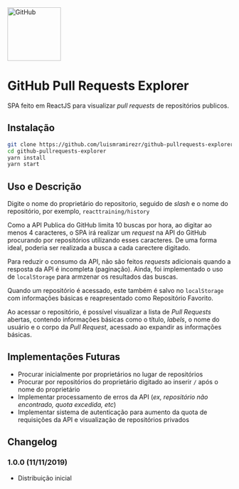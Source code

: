 <img src="https://github.githubassets.com/images/modules/logos_page/GitHub-Mark.png" width="120" alt="GitHub">

# GitHub Pull Requests Explorer

SPA feito em ReactJS para visualizar _pull requests_ de repositórios publicos.

## Instalação

```bash
git clone https://github.com/luismramirezr/github-pullrequests-explorer.git
cd github-pullrequests-explorer
yarn install
yarn start
```

## Uso e Descrição

Digite o nome do proprietário do repositorio, seguido de _slash_ e o nome do repositório, por exemplo, `reacttraining/history`

Como a API Publica do GitHub limita 10 buscas por hora, ao digitar ao menos 4 caracteres, o SPA irá realizar um _request_ na API do GitHub procurando por repositórios utilizando esses caracteres. De uma forma ideal, poderia ser realizada a busca a cada carectere digitado.

Para reduzir o consumo da API, não são feitos _requests_ adicionais quando a resposta da API é incompleta (paginação). Ainda, foi implementado o uso de `localStorage` para armzenar os resultados das buscas.

Quando um repositório é acessado, este também é salvo no `localStorage` com informações básicas e reapresentado como Repositório Favorito.

Ao acessar o repositório, é possível visualizar a lista de _Pull Requests_ abertas, contendo informações básicas como o título, _labels_, o nome do usuário e o corpo da _Pull Request_, acessado ao expandir as informações básicas.

## Implementações Futuras

- Procurar inicialmente por proprietários no lugar de repositórios
- Procurar por repositórios do proprietário digitado ao inserir `/` após o nome do proprietário
- Implementar processamento de erros da API (_ex, repositório não encontrado, quota excedida, etc_)
- Implementar sistema de autenticação para aumento da quota de requisições da API e visualização de repositórios privados

## Changelog

### 1.0.0 (11/11/2019)

- Distribuição inicial
